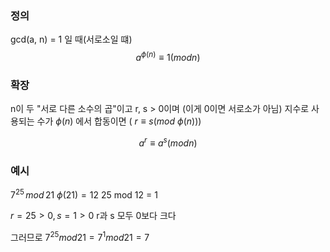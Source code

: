 ### 정의
gcd(a, n) = 1 일 때(서로소일 떄)
$$a^{\phi(n)}  \equiv 1 (mod n)$$


### 확장
n이 두 "서로 다른 소수의 곱"이고
r, s > 0이며 (이게 0이면 서로소가 아님)
지수로 사용되는 수가 $\phi(n)$ 에서 합동이면 ( $r \equiv s(mod$ $\phi (n)))$

$$a^r \equiv a^s (mod n)$$

### 예시 
$7^{25} \,mod \, 21$
$\phi(21) = 12$
25 mod 12 = 1

$r = 25 > 0,\,s=1>0$
r과 s 모두 0보다 크다

그러므로 
$7^{25} mod21 = 7^1 mod 21 = 7$
